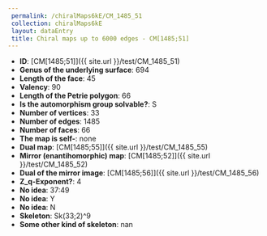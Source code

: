 ```yaml
--- 
 permalink: /chiralMaps6kE/CM_1485_51 
 collection: chiralMaps6kE
 layout: dataEntry
 title: Chiral maps up to 6000 edges - CM[1485;51]
---
```


- **ID**: [CM[1485;51]]({{ site.url }}/test/CM_1485_51)
- **Genus of the underlying surface**: 694
- **Length of the face**: 45
- **Valency**: 90
- **Length of the Petrie polygon**: 66
- **Is the automorphism group solvable?**: S
- **Number of vertices**: 33
- **Number of edges**: 1485
- **Number of faces**: 66
- **The map is self-**: none
- **Dual map**: [CM[1485;55]]({{ site.url }}/test/CM_1485_55)
- **Mirror (enantihomorphic) map**: [CM[1485;52]]({{ site.url }}/test/CM_1485_52)
- **Dual of the mirror image**: [CM[1485;56]]({{ site.url }}/test/CM_1485_56)
- **Z_q-Exponent?**: 4
- **No idea**:  37:49
- **No idea**: Y
- **No idea**: N
- **Skeleton**: Sk(33;2)^9
- **Some other kind of skeleton**: nan
